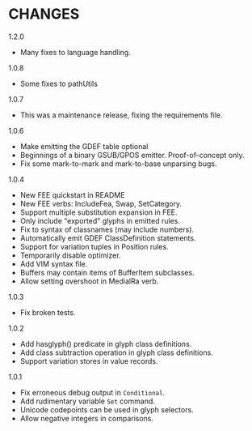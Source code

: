 CHANGES
=======

1.2.0

* Many fixes to language handling.

1.0.8

* Some fixes to pathUtils

1.0.7

* This was a maintenance release, fixing the requirements file.

1.0.6

* Make emitting the GDEF table optional
* Beginnings of a binary GSUB/GPOS emitter. Proof-of-concept only.
* Fix some mark-to-mark and mark-to-base unparsing bugs.

1.0.4

* New FEE quickstart in README
* New FEE verbs: IncludeFea, Swap, SetCategory.
* Support multiple substitution expansion in FEE.
* Only include "exported" glyphs in emitted rules.
* Fix to syntax of classnames (may include numbers).
* Automatically emit GDEF ClassDefinition statements.
* Support for variation tuples in Position rules.
* Temporarily disable optimizer.
* Add VIM syntax file.
* Buffers may contain items of BufferItem subclasses.
* Allow setting overshoot in MedialRa verb.

1.0.3

* Fix broken tests.

1.0.2

* Add hasglyph() predicate in glyph class definitions.
* Add class subtraction operation in glyph class definitions.
* Support variation stores in value records.

1.0.1

* Fix erroneous debug output in `Conditional`.
* Add rudimentary variable `Set` command.
* Unicode codepoints can be used in glyph selectors.
* Allow negative integers in comparisons.
